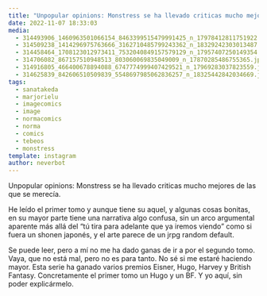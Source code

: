 ```yaml
---
title: "Unpopular opinions: Monstress se ha llevado criticas mucho mejores de las que se merecía"
date: 2022-11-07 18:33:03
media: 
  - 314493906_1460963501066154_8463399515479991425_n_17978412811751922.jpg
  - 314509238_1414296975763666_3162710485799243362_n_18329242303013487.jpg
  - 314458464_1708123012973411_7532040849157579129_n_17957407250149354.jpg
  - 314706082_867157510948513_803060069835049009_n_17870285486755365.jpg
  - 314916805_466400678894088_6747774999407429521_n_17969283037823559.jpg
  - 314625839_842606510509839_5548697985062836257_n_18325442842034669.jpg
tags: 
  - sanatakeda
  - marjorielu
  - imagecomics
  - image
  - normacomics
  - norma
  - comics
  - tebeos
  - monstress
template: instagram
author: neverbot
---
```


Unpopular opinions: Monstress se ha llevado criticas mucho mejores de las que se merecía. 

He leído el primer tomo y aunque tiene su aquel, y algunas cosas bonitas, en su mayor parte tiene una narrativa algo confusa, sin un arco argumental aparente más allá del “tú tira para adelante que ya iremos viendo” como si fuera un shonen japonés, y el arte parece de un jrpg random default. 

Se puede leer, pero a mí no me ha dado ganas de ir a por el segundo tomo. Vaya, que no está mal, pero no es para tanto. No sé si me estaré haciendo mayor. Esta serie ha ganado varios premios Eisner, Hugo, Harvey y British Fantasy. Concretamente el primer tomo un Hugo y un BF. Y yo aquí, sin poder explicármelo. 


